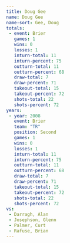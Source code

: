 ```yaml
---
title: Doug Gee
name: Doug Gee
name-sort: Gee, Doug
totals:
 - event: Brier
   games: 1
   wins: 0
   losses: 1
   inturn-total: 11
   inturn-percent: 75
   outturn-total: 11
   outturn-percent: 68
   draw-total: 7
   draw-percent: 71
   takeout-total: 15
   takeout-percent: 72
   shots-total: 22
   shots-percent: 72
years:
 - year: 2008
   event: Brier
   team: "TR"
   position: Second
   games: 1
   wins: 0
   losses: 1
   inturn-total: 11
   inturn-percent: 75
   outturn-total: 11
   outturn-percent: 68
   draw-total: 7
   draw-percent: 71
   takeout-total: 15
   takeout-percent: 72
   shots-total: 22
   shots-percent: 72
vs:
 - Darragh, Alan
 - Josephson, Glenn
 - Palmer, Curt
 - Rafuse, Brian
---
```

